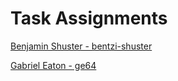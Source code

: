 # Task Assignments
[Benjamin Shuster - bentzi-shuster](./bentzi-shuster.md)

[Gabriel Eaton - ge64](./ge64.md)